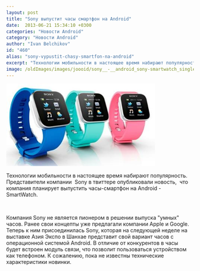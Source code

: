 ```yaml
---
layout: post
title: "Sony выпустит часы смартфон на Android"
date:  2013-06-21 15:34:10 +0300
categories: "Новости Android"
category: "Новости Android"
author: "Ivan Belchikov"
id: "460"
alias: "sony-vypustit-chasy-smartfon-na-android"
excerpt: "Технологии мобильности в настоящее время набирают популярность.  Представители компании  Sony в твиттере опубликовали новость,  что компания планирует выпустить часы-смартфон на Android - SmartWatch."
image: /oldImages/images/joooid/sony__-__android_sony-smartwatch_single_image.jpg
---
```

<img src="/oldImages/images/joooid/sony__-__android_sony-smartwatch_single_image.jpg"  />

Технологии мобильности в настоящее время набирают популярность.  Представители компании  Sony в твиттере опубликовали новость,  что компания планирует выпустить часы-смартфон на Android - SmartWatch.


 

Компания Sony не является пионером в решении выпуска "умных" часов. Ранее свои концепты уже предлагали компании Apple и Google. Теперь к ним присоединилась Sony, которая на следующей неделе на выставке Азия Экспо в Шанхае представит свой вариант часов с операционной системой Android. В отличие от конкурентов в часы будет встроен модуль связи, что позволит пользоваться устройством как телефоном.
 К сожалению, пока не известны технические характеристики новинки.
